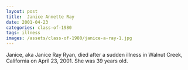 ```yaml
---
layout: post
title:  Janice Annette Ray
date: 2001-04-23
categories: class-of-1980
tags: illness
images: /assets/class-of-1980/janice-a-ray-1.jpg
---
```

Janice, aka Janice Ray Ryan, died after a sudden illness in Walnut Creek, California on April 23, 2001.  She was 39 years old.
